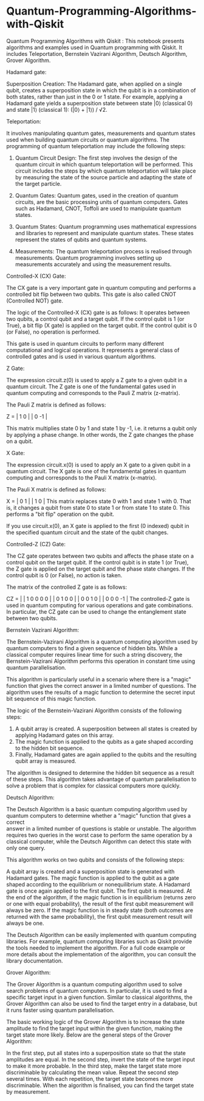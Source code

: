 # Quantum-Programming-Algorithms-with-Qiskit
Quantum Programming Algorithms with Qiskit : This notebook presents algorithms and examples used in Quantum programming with Qiskit. It includes Teleportation, Bernstein Vazirani Algorithm, Deutsch Algorithm, Grover Algorithm.

Hadamard gate:

Superposition Creation: The Hadamard gate, when applied on a single qubit, creates a superposition state in which the qubit is in a combination of both states, rather than just in the 0 or 1 state. For example, applying a Hadamard gate yields a superposition state between state |0⟩ (classical 0) and state |1⟩ (classical 1): (|0⟩ + |1⟩) / √2.

Teleportation:

It involves manipulating quantum gates, measurements and quantum states used when building quantum circuits or quantum algorithms. The programming of quantum teleportation may include the following steps:

1. Quantum Circuit Design: The first step involves the design of the quantum circuit in which quantum teleportation will be performed. This circuit includes the steps by which quantum teleportation will take place by measuring the state of the source particle and adapting the state of the target particle.

2. Quantum Gates: Quantum gates, used in the creation of quantum circuits, are the basic processing units of quantum computers. Gates such as Hadamard, CNOT, Toffoli are used to manipulate quantum states.

3. Quantum States: Quantum programming uses mathematical expressions and libraries to represent and manipulate quantum states. These states represent the states of qubits and quantum systems.

4. Measurements: The quantum teleportation process is realised through measurements. Quantum programming involves setting up measurements accurately and using the measurement results.

   

Controlled-X (CX) Gate:

The CX gate is a very important gate in quantum computing and performs a controlled bit flip between two qubits. This gate is also called CNOT (Controlled NOT) gate.

The logic of the Controlled-X (CX) gate is as follows: It operates between two qubits, a control qubit and a target qubit. If the control qubit is 1 (or True), a bit flip (X gate) is applied on the target qubit. If the control qubit is 0 (or False), no operation is performed.

This gate is used in quantum circuits to perform many different computational and logical operations. It represents a general class of controlled gates and is used in various quantum algorithms.



Z Gate:

The expression circuit.z(0) is used to apply a Z gate to a given qubit in a quantum circuit. The Z gate is one of the fundamental gates used in quantum computing and corresponds to the Pauli Z matrix (z-matrix).

The Pauli Z matrix is defined as follows:

Z = | 1 0 | | 0 -1 |

This matrix multiplies state 0 by 1 and state 1 by -1, i.e. it returns a qubit only by applying a phase change. In other words, the Z gate changes the phase on a qubit.



X Gate:

The expression circuit.x(0) is used to apply an X gate to a given qubit in a quantum circuit. The X gate is one of the fundamental gates in quantum computing and corresponds to the Pauli X matrix (x-matrix).

The Pauli X matrix is defined as follows:

X = | 0 1 | | 1 0 | This matrix replaces state 0 with 1 and state 1 with 0. That is, it changes a qubit from state 0 to state 1 or from state 1 to state 0. This performs a "bit flip" operation on the qubit.

If you use circuit.x(0), an X gate is applied to the first (0 indexed) qubit in the specified quantum circuit and the state of the qubit changes.



Controlled-Z (CZ) Gate:

The CZ gate operates between two qubits and affects the phase state on a control qubit on the target qubit. If the control qubit is in state 1 (or True), the Z gate is applied on the target qubit and the phase state changes. If the control qubit is 0 (or False), no action is taken.

The matrix of the controlled Z gate is as follows:

CZ = | | 1 0 0 0 0 | | 0 1 0 0 | | 0 0 1 0 | | 0 0 0 -1 | The controlled-Z gate is used in quantum computing for various operations and gate combinations. In particular, the CZ gate can be used to change the entanglement state between two qubits.



Bernstein Vazirani Algorithm:

The Bernstein-Vazirani Algorithm is a quantum computing algorithm used by quantum computers to find a given sequence of hidden bits. While a classical computer requires linear time for such a string discovery, the Bernstein-Vazirani Algorithm performs this operation in constant time using quantum parallelisation.

This algorithm is particularly useful in a scenario where there is a "magic" function that gives the correct answer in a limited number of questions. The algorithm uses the results of a magic function to determine the secret input bit sequence of this magic function.

The logic of the Bernstein-Vazirani Algorithm consists of the following steps:

1. A qubit array is created. A superposition between all states is created by applying Hadamard gates on this array.
2. The magic function is applied to the qubits as a gate shaped according to the hidden bit sequence.
3. Finally, Hadamard gates are again applied to the qubits and the resulting qubit array is measured.
   
The algorithm is designed to determine the hidden bit sequence as a result of these steps. This algorithm takes advantage of quantum parallelisation to solve a problem that is complex for classical computers more quickly.



Deutsch Algorithm:

  The Deutsch Algorithm is a basic quantum computing algorithm used by quantum computers to determine whether a "magic" function that gives a correct   
  answer in a limited number of questions is stable or unstable. The algorithm requires two queries in the worst case to perform the same operation by a 
  classical computer, while the Deutsch Algorithm can detect this state with only one query.

  This algorithm works on two qubits and consists of the following steps:

  A qubit array is created and a superposition state is generated with Hadamard gates. The magic function is applied to the qubit as a gate shaped 
  according to the equilibrium or nonequilibrium state. A Hadamard gate is once again applied to the first qubit. The first qubit is measured. At the end 
  of the algorithm, if the magic function is in equilibrium (returns zero or one with equal probability), the result of the first qubit measurement will 
  always be zero. If the magic function is in steady state (both outcomes are returned with the same probability), the first qubit measurement result 
  will always be one.

The Deutsch Algorithm can be easily implemented with quantum computing libraries. For example, quantum computing libraries such as Qiskit provide the tools needed to implement the algorithm. For a full code example or more details about the implementation of the algorithm, you can consult the library documentation.



Grover Algorithm:

The Grover Algorithm is a quantum computing algorithm used to solve search problems of quantum computers. In particular, it is used to find a specific target input in a given function. Similar to classical algorithms, the Grover Algorithm can also be used to find the target entry in a database, but it runs faster using quantum parallelisation.

The basic working logic of the Grover Algorithm is to increase the state amplitude to find the target input within the given function, making the target state more likely. Below are the general steps of the Grover Algorithm:

In the first step, put all states into a superposition state so that the state amplitudes are equal. In the second step, invert the state of the target input to make it more probable. In the third step, make the target state more discriminable by calculating the mean value. Repeat the second step several times. With each repetition, the target state becomes more discriminable. When the algorithm is finalised, you can find the target state by measurement.

